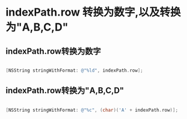 # indexPath.row 转换为数字,以及转换为"A,B,C,D"

## indexPath.row转换为数字

``` Objective-C

[NSString stringWithFormat: @"%ld", indexPath.row];

```

## indexPath.row转换为"A,B,C,D"

``` Objective-C

[NSString stringWithFormat: @"%c", (char)('A' + indexPath.row)];

```